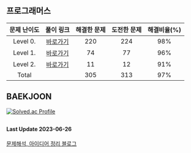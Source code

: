 ## 프로그래머스

| 문제 난이도 |                                           풀이 링크                                            | 해결한 문제 | 도전한 문제 | 해결비율(%) |
| :--: |:------------------------------------------------------------------------------------------:|:------:|:------:|:-------:|
|Level 0.| [바로가기](https://github.com/kangsh9107/CodingTest-Study/blob/main/CodingTest-Java/Level0.md) |  220   |  224   |   98%   |
|Level 1.| [바로가기](https://github.com/kangsh9107/CodingTest-Study/blob/main/CodingTest-Java/Level1.md) |   74   |   77   |   96%   |
|Level 2.| [바로가기](https://github.com/kangsh9107/CodingTest-Study/blob/main/CodingTest-Java/Level2.md) |   11   |   12   |   91%   |
|Total|                                                                                            |  305   |  313   |   97%   |

## BAEKJOON

[![Solved.ac Profile](http://mazassumnida.wtf/api/generate_badge?boj=lushhush)](https://solved.ac/lushhush)

##
#### Last Update 2023-06-26
[문제해석, 아이디어 정리 블로그](https://lush-hush.tistory.com/)
